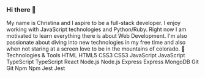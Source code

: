 ### Hi there 👋

My name is Christina and I aspire to be a full-stack developer. I enjoy working with JavaScript technologies and Python/Ruby. Right now I am motivated to learn everything there is about Web Development. I'm also passionate about diving into new technologies in my free time and also when not staring at a screen love to be in the mountains of colorado. 
🔧 Technologies & Tools
HTML
HTML5	CSS3
CSS3	JavaScript
JavaScript	TypeScript
TypeScript	React
Node.js
Node.js	Express
Express	MongoDB	
Git
Git	Npm
Npm	Jest
Jest
